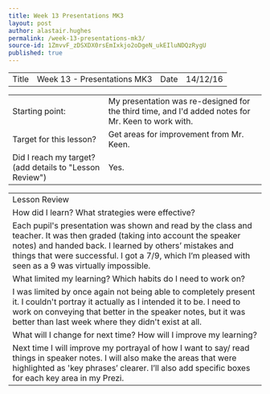 ```yaml
---
title: Week 13 Presentations MK3
layout: post
author: alastair.hughes
permalink: /week-13-presentations-mk3/
source-id: 1ZmvvF_zDSXDX0rsEmIxkjo2oDgeN_ukEIluNDQzRygU
published: true
---
```

<table>
  <tr>
    <td>Title</td>
    <td>Week 13 - Presentations MK3</td>
    <td>Date</td>
    <td>14/12/16</td>
  </tr>
</table>


<table>
  <tr>
    <td>Starting point:</td>
    <td>My presentation was re-designed for the third time, and I'd added notes for Mr. Keen to work with.</td>
  </tr>
  <tr>
    <td>Target for this lesson?</td>
    <td>Get areas for improvement from Mr. Keen.</td>
  </tr>
  <tr>
    <td>Did I reach my target? 
(add details to "Lesson Review")</td>
    <td>Yes.</td>
  </tr>
</table>


<table>
  <tr>
    <td>Lesson Review</td>
  </tr>
  <tr>
    <td>How did I learn? What strategies were effective? </td>
  </tr>
  <tr>
    <td>Each pupil's presentation was shown and read by the class and teacher. It was then graded (taking into account the speaker notes) and handed back. I learned by others’ mistakes and things that were successful. I got a 7/9, which I’m pleased with seen as a 9 was virtually impossible.</td>
  </tr>
  <tr>
    <td>What limited my learning? Which habits do I need to work on? </td>
  </tr>
  <tr>
    <td>I was limited by once again not being able to completely present it. I couldn't portray it actually as I intended it to be. I need to work on conveying that better in the speaker notes, but it was better than last week where they didn't exist at all.</td>
  </tr>
  <tr>
    <td>What will I change for next time? How will I improve my learning?</td>
  </tr>
  <tr>
    <td>Next time I will improve my portrayal of how I want to say/ read things in speaker notes. I will also make the areas that were highlighted as 'key phrases’ clearer. I’ll also add specific boxes for each key area in my Prezi.</td>
  </tr>
</table>


